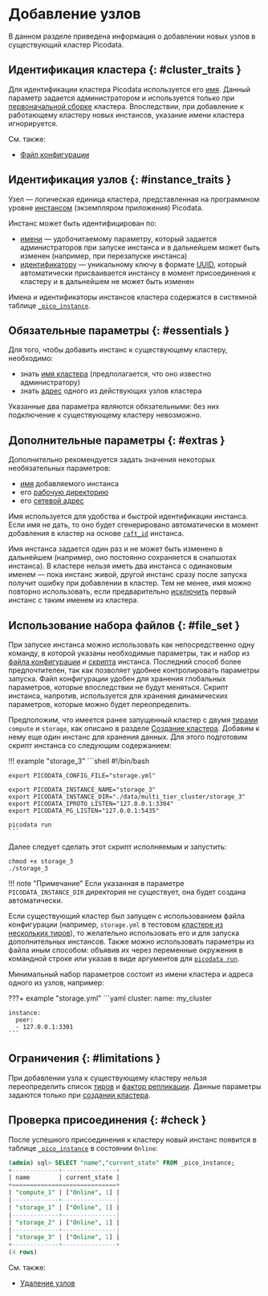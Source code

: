# Добавление узлов

В данном разделе приведена информация о добавлении новых узлов в
существующий кластер Picodata.

## Идентификация кластера {: #cluster_traits }

Для идентификации кластера Picodata используется его [имя]. Данный
параметр задается администратором и используется только при
[первоначальной сборке] кластера. Впоследствии, при добавление к
работающему кластеру новых инстансов, указание имени кластера
игнорируется.

См. также:

- [Файл конфигурации](../reference/config.md#config_file_description)

## Идентификация узлов {: #instance_traits }

Узел — логическая единица кластера, представленная на программном
уровне [инстансом] (экземпляром приложения) Picodata.

Инстанс может быть идентифицирован по:

- [имени][instance_name] — удобочитаемому параметру, который задается
  администраторов при запуске инстанса и в дальнейшем может быть изменен
  (например, при перезапуске инстанса)
- [идентификатору][`_pico_instance`] — уникальному ключу в формате [UUID], который
  автоматически присваивается инстансу в момент присоединения к кластеру
  и в дальнейшем не может быть изменен

Имена и идентификаторы инстансов кластера содержатся в системной таблице
[`_pico_instance`].

[имя]: ../reference/cli.md#run_cluster_name
[инстансом]: ../overview/glossary.md#instance
[UUID]: https://en.wikipedia.org/wiki/Universally_unique_identifier
[`_pico_instance`]: ../architecture/system_tables.md#_pico_instance
[первоначальной сборке]: ../overview/glossary.md#bootstrap

## Обязательные параметры {: #essentials }

Для того, чтобы добавить инстанс к существующему кластеру, необходимо:

- знать [имя кластера] (предполагается, что оно известно администратору)
- знать [адрес] одного из действующих узлов кластера

[имя кластера]: ../reference/cli.md#run_cluster_name
[адрес]: ../reference/cli.md#run_peer

Указанные два параметра являются обязательными: без них подключение к
существующему кластеру невозможно.

## Дополнительные параметры {: #extras }

Дополнительно рекомендуется задать значения некоторых необязательных
параметров:

- [имя][instance_name] добавляемого инстанса
- его [рабочую директорию]
- его [сетевой адрес]

[instance_name]: ../reference/cli.md#run_instance_name
[рабочую директорию]: ../reference/cli.md#run_instance_dir
[сетевой адрес]: ../reference/cli.md#run_iproto_listen

Имя используется для удобства и быстрой идентификации инстанса. Если имя
не дать, то оно будет сгенерировано автоматически в момент добавления в
кластер на основе [`raft_id`] инстанса.

[`raft_id`]: ../architecture/system_tables.md#_pico_instance

Имя инстанса задается один раз и не может быть изменено в
дальнейшем (например, оно постоянно сохраняется в снапшотах инстанса). В
кластере нельзя иметь два инстанса с одинаковым именем — пока инстанс
живой, другой инстанс сразу после запуска получит ошибку при добавлении
в кластер. Тем не менее, имя можно повторно использовать, если
предварительно [исключить](node_expel.md#expel) первый инстанс с таким
именем из кластера.

## Использование набора файлов {: #file_set }

При запуске инстанса можно использовать как непосредственно одну
команду, в которой указаны необходимые параметры, так и набор из [файла
конфигурации](deploy.md#simple_cluster_config) и
[скрипта](deploy.md#simple_cluster_scripts) инстанса. Последний способ
более предпочтителен, так как позволяет удобнее контролировать параметры
запуска. Файл конфигурации удобен для хранения глобальных параметров,
которые впоследствии не будут меняться. Скрипт инстанса, напротив,
используется для хранения динамических параметров, которые можно будет
переопределить.

Предположим, что имеется ранее запущенный кластер с двумя [тирами][tier]
`compute` и `storage`, как описано в разделе [Создание
кластера](deploy.md#multi_tier_cluster). Добавим к нему еще один инстанс
для хранения данных. Для этого подготовим скрипт инстанса со
следующим содержанием:

!!! example "storage_3"
    ```shell
    #!/bin/bash

    export PICODATA_CONFIG_FILE="storage.yml"

    export PICODATA_INSTANCE_NAME="storage_3"
    export PICODATA_INSTANCE_DIR="./data/multi_tier_cluster/storage_3"
    export PICODATA_IPROTO_LISTEN="127.0.0.1:3304"
    export PICODATA_PG_LISTEN="127.0.0.1:5435"

    picodata run
    ```

Далее следует сделать этот скрипт исполняемым и запустить:

```shell
chmod +x storage_3
./storage_3
```

!!! note "Примечание"
    Если указанная в параметре `PICODATA_INSTANCE_DIR` директория не
    существует, она будет создана автоматически.

Если существующий кластер был запущен с использованием файла
конфигурации (например, `storage.yml` в тестовом [кластере из нескольких
тиров](deploy.md#multi_tier_cluster)), то желательно использовать его и
для запуска дополнительных инстансов. Также можно использовать параметры
из файла иным способом: объявив их через переменные окружения в
командной строке или указав в виде аргументов для [`picodata
run`](../reference/cli.md#run).

Минимальный набор параметров состоит из имени кластера и адреса одного
из узлов, например:

???+ example "storage.yml"
    ```yaml
    cluster:
      name: my_cluster

    instance:
      peer:
      - 127.0.0.1:3301
    ```

## Ограничения {: #limitations }

При добавлении узла к существующему кластеру нельзя переопределить
список [тиров][tier] и [фактор репликации]. Данные параметры задаются только
при [создании кластера](deploy.md).

[tier]: ../overview/glossary.md#tier
[фактор репликации]: ../overview/glossary.md#replication_factor

## Проверка присоединения {: #check }

После успешного присоединения к кластеру новый инстанс появится в
таблице [`_pico_instance`] в состоянии `Online`:

```sql
(admin) sql> SELECT "name","current_state" FROM _pico_instance;
+-------------+---------------+
| name        | current_state |
+=============================+
| "compute_1" | ["Online", 1] |
|-------------+---------------|
| "storage_1" | ["Online", 1] |
|-------------+---------------|
| "storage_2" | ["Online", 1] |
|-------------+---------------|
| "storage_3" | ["Online", 1] |
+-------------+---------------+
(4 rows)
```

См. также:

- [Удаление узлов](node_expel.md)
